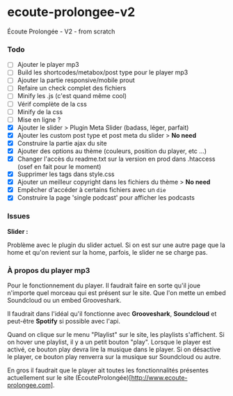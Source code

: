 ecoute-prolongee-v2
===================

Écoute Prolongée - V2 - from scratch

### Todo

* [ ] Ajouter le player mp3
* [ ] Build les shortcodes/metabox/post type pour le player mp3
* [ ] Ajouter la partie responsive/mobile prout
* [ ] Refaire un check complet des fichiers
* [ ] Minify les .js (c'est quand même cool)
* [ ] Vérif complète de la css
* [ ] Minify de la css
* [ ] Mise en ligne ?
* [x] Ajouter le slider > Plugin Meta Slider (badass, léger, parfait)
* [x] Ajouter les custom post type et post meta du slider > **No need**
* [x] Construire la partie ajax du site
* [x] Ajouter des options au thème (couleurs, position du player, etc ...)
* [x] Changer l'accès du readme.txt sur la version en prod dans .htaccess (osef en fait pour le moment)
* [x] Supprimer les tags dans style.css
* [x] Ajouter un meilleur copyright dans les fichiers du thème > **No need**
* [x] Empêcher d'accéder à certains fichiers avec un `die`
* [x] Construire la page 'single podcast' pour afficher les podcasts

### Issues 

**Slider :**

Problème avec le plugin du slider actuel. Si on est sur une autre page que la home et qu'on revient sur la home, parfois, le slider ne se charge pas.

### À propos du player mp3

Pour le fonctionnement du player. Il faudrait faire en sorte qu'il joue n'importe quel morceau qui est présent sur le site. Que l'on mette un embed Soundcloud ou un embed Grooveshark.

Il faudrait dans l'idéal qu'il fonctionne avec **Grooveshark**, **Soundcloud** et peut-être **Spotify** si possible avec l'api.

Quand on clique sur le menu "Playlist" sur le site, les playlists s'affichent. Si on hover une playlist, il y a un petit bouton "play". Lorsque le player est activé, ce bouton play devra lire la musique dans le player. Si on désactive le player, ce bouton play renverra sur la musique sur Soundcloud ou autre.

En gros il faudrait que le player ait toutes les fonctionnalités présentes actuellement sur le site (ÉcouteProlongée)[http://www.ecoute-prolongee.com].